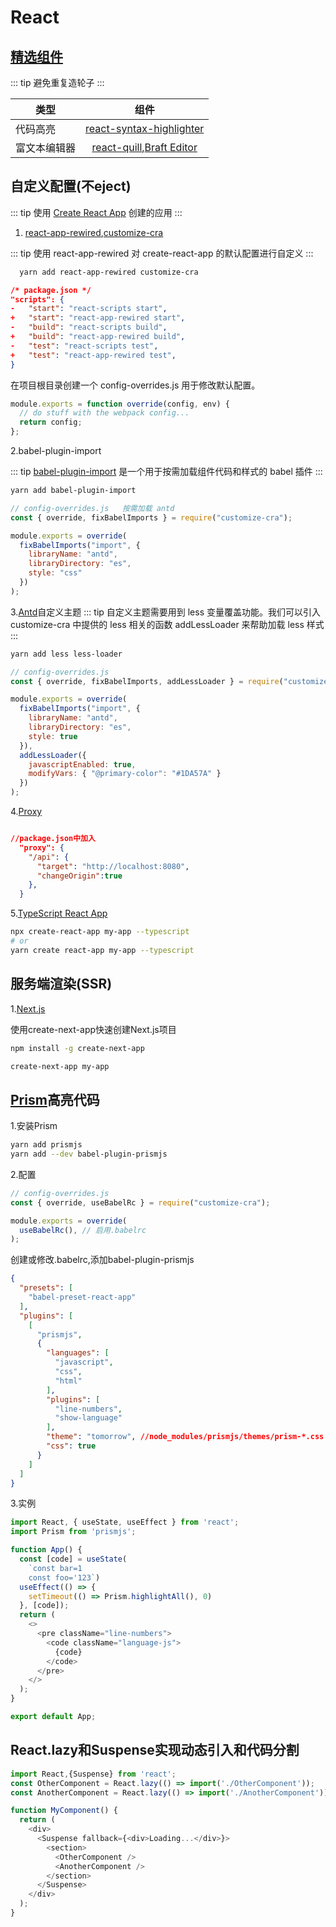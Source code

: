 # React

## [精选组件](https://ant.design/docs/react/recommendation-cn)

::: tip
避免重复造轮子
:::

| 类型        | 组件           |
| ------------- |:-------------:|
| 代码高亮      |[react-syntax-highlighter](https://github.com/conorhastings/react-syntax-highlighter)|
| 富文本编辑器  |[react-quill](https://github.com/zenoamaro/react-quill),[Braft Editor](https://braft.margox.cn/)|

## 自定义配置(不eject)

::: tip
使用 [Create React App](https://create-react-app.dev/) 创建的应用
:::

1. [react-app-rewired](https://github.com/timarney/react-app-rewired/blob/master/README_zh.md),[customize-cra](https://github.com/arackaf/customize-cra)

::: tip
使用 react-app-rewired 对 create-react-app 的默认配置进行自定义
:::

```sh
  yarn add react-app-rewired customize-cra
```

```json
/* package.json */
"scripts": {
-   "start": "react-scripts start",
+   "start": "react-app-rewired start",
-   "build": "react-scripts build",
+   "build": "react-app-rewired build",
-   "test": "react-scripts test",
+   "test": "react-app-rewired test",
}
```

在项目根目录创建一个 config-overrides.js 用于修改默认配置。

```js
module.exports = function override(config, env) {
  // do stuff with the webpack config...
  return config;
};
```

2.babel-plugin-import

::: tip
[babel-plugin-import](https://github.com/ant-design/babel-plugin-import) 是一个用于按需加载组件代码和样式的 babel 插件
:::

```sh
yarn add babel-plugin-import
```

```js
// config-overrides.js   按需加载 antd
const { override, fixBabelImports } = require("customize-cra");

module.exports = override(
  fixBabelImports("import", {
    libraryName: "antd",
    libraryDirectory: "es",
    style: "css"
  })
);
```

3.[Antd](https://ant.design/docs/react/use-with-create-react-app-cn)自定义主题
::: tip
自定义主题需要用到 less 变量覆盖功能。我们可以引入 customize-cra 中提供的 less 相关的函数 addLessLoader 来帮助加载 less 样式
:::

```sh
yarn add less less-loader
```

```js
// config-overrides.js
const { override, fixBabelImports, addLessLoader } = require("customize-cra");

module.exports = override(
  fixBabelImports("import", {
    libraryName: "antd",
    libraryDirectory: "es",
    style: true
  }),
  addLessLoader({
    javascriptEnabled: true,
    modifyVars: { "@primary-color": "#1DA57A" }
  })
);
```

4.[Proxy](https://create-react-app.dev/docs/proxying-api-requests-in-development)

```json

//package.json中加入
  "proxy": {
    "/api": {
      "target": "http://localhost:8080",
      "changeOrigin":true
    },
  }
```

5.[TypeScript React App](https://create-react-app.dev/docs/adding-typescript)

```sh
npx create-react-app my-app --typescript
# or
yarn create react-app my-app --typescript
```

## 服务端渲染(SSR)

1.[Next.js](https://nextjs.org/)

使用create-next-app快速创建Next.js项目

```sh
npm install -g create-next-app

create-next-app my-app
```

## [Prism](https://prismjs.com/index.html)高亮代码

1.安装Prism

```sh
yarn add prismjs
yarn add --dev babel-plugin-prismjs
```

2.配置

```js
// config-overrides.js
const { override, useBabelRc } = require("customize-cra");

module.exports = override(
  useBabelRc(), // 启用.babelrc
);
```

创建或修改.babelrc,添加babel-plugin-prismjs

```json
{
  "presets": [
    "babel-preset-react-app"
  ],
  "plugins": [
    [
      "prismjs",
      {
        "languages": [
          "javascript",
          "css",
          "html"
        ],
        "plugins": [
          "line-numbers",
          "show-language"
        ],
        "theme": "tomorrow", //node_modules/prismjs/themes/prism-*.css
        "css": true
      }
    ]
  ]
}
```

3.实例

```js
import React, { useState, useEffect } from 'react';
import Prism from 'prismjs';

function App() {
  const [code] = useState(
    `const bar=1
    const foo='123`)
  useEffect(() => {
    setTimeout(() => Prism.highlightAll(), 0)
  }, [code]);
  return (
    <>
      <pre className="line-numbers">
        <code className="language-js">
          {code}
        </code>
      </pre>
    </>
  );
}

export default App;
```

## React.lazy和Suspense实现动态引入和代码分割

```js
import React,{Suspense} from 'react';
const OtherComponent = React.lazy(() => import('./OtherComponent'));
const AnotherComponent = React.lazy(() => import('./AnotherComponent'));

function MyComponent() {
  return (
    <div>
      <Suspense fallback={<div>Loading...</div>}>
        <section>
          <OtherComponent />
          <AnotherComponent />
        </section>
      </Suspense>
    </div>
  );
}
```
